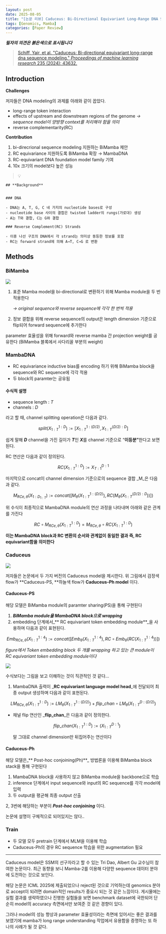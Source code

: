 ```yaml
---
layout: post
date: 2025-08-05
title: "[논문 리뷰] Caduceus: Bi-Directional Equivariant Long-Range DNA Sequence Modeling"
tags: [Genomics, Mamba]
categories: [Paper Review]
---
```


<span class="notion-red">_**필자의 의견은 붉은색으로 표시됩니다**_</span>


> [Schiff, Yair, et al. "Caduceus: Bi-directional equivariant long-range dna sequence modeling." ](https://pmc.ncbi.nlm.nih.gov/articles/PMC12189541/)[_Proceedings of machine learning research_](https://pmc.ncbi.nlm.nih.gov/articles/PMC12189541/)[ 235 (2024): 43632.](https://pmc.ncbi.nlm.nih.gov/articles/PMC12189541/)



## Introduction


**Challenges**


저자들은 DNA modeling의 과제를 아래와 같이 꼽았다.

- long-range token interaction
- effects of upstream and downstream regions of the genome 
_→ sequence model이 양방향 context를 처리해야 함을 의미_
- reverse complementarity(RC)

**Contribution**

1. bi-direcrional sequence modeling 지원하는 BiMamba 제안
1. RC equivariance 지원하도록 BiMamba 확장 → MambaDNA
1. RC-equivariant DNA foundation model family 기여
1. 10x 크기의 model보다 높은 성능

> 💡 


	## **Background**


	### DNA

	- DNA는 A, T, G, C 네 가지의 nucleotide bases로 구성
	- nucleotide base 사이의 결합은 twisted ladder의 rungs(가로대) 생성
	- A는 T와 결합, C는 G와 결합

	### Reverse Complement(RC) Strands

	- 이중 나선 구조의 DNA에서 각 strand는 의미상 동등한 정보를 포함
	- RC는 forward strand에 의해 A→T, C→G 로 변환


## Methods



### BiMamba


![](https://prod-files-secure.s3.us-west-2.amazonaws.com/542b861c-36a8-4051-84e5-8804b6728dba/2c247d59-7815-4980-99f0-8f0d21f445a7/image.png?X-Amz-Algorithm=AWS4-HMAC-SHA256&X-Amz-Content-Sha256=UNSIGNED-PAYLOAD&X-Amz-Credential=ASIAZI2LB466RWOI5E57%2F20250926%2Fus-west-2%2Fs3%2Faws4_request&X-Amz-Date=20250926T180121Z&X-Amz-Expires=3600&X-Amz-Security-Token=IQoJb3JpZ2luX2VjEAoaCXVzLXdlc3QtMiJGMEQCIBAd7ujhx%2BPUuNAK8uRx%2F0SkEXU0SC8y1XPiSMDOYdXLAiB871UZdgdEcwIUnDnIzAjqvzxyiHbcnh%2F%2FQRutkYF0%2ByqIBAiT%2F%2F%2F%2F%2F%2F%2F%2F%2F%2F8BEAAaDDYzNzQyMzE4MzgwNSIMQtNcD0PlZDnLejepKtwDUNbE9JsjGb8Bnt9ZyfDlOzDnbjh35gJvY%2Ff4x0IVaZVS3mRRnjUkrrHUzU9WVg7e9R9ihETVjU%2BJ8XWoL8c6F72GfwZ6UCgVxlXqLX9H0ypLBKUIJmeEGHF6%2B1i8LRGnL6exy1wvoh0fOaNHE%2BV6G6nhKzlVSODx6sMMF5N2sNWl7BECk%2BTjna4B8DyLffm17Y3YHuEGabkIkFWROLM4JUGuqZ4egIwsI8azbIemlPaSwUKZZTkHTuYFW3uhtoTwXrVdxQTtVP6KbnqOETdmxGaBstmSIsqJrgggPN8uhft0TYcE4arLVA2W%2FutNRoSuEseGagsvGed7grF8iGnq%2BHThnAphv%2B88Tb4s%2BzaM0nIbvbhBDFS0kzPMP7k37UCWHLEEPwhlfMQaS9tnVhumCoLP40Ywu%2FkermOyYu7P%2FlyDoLyrDvNXMlm3bC%2BHWR4RFUVnA8Uj7RkSbQvTi8Ftd9GRguNfh3y6XaEvRzn52RhjkFLBenJxtBnZf%2FjRYz0JIM7IMJxpsPJb5eqCNbBRO%2F81%2BD0Xw26YUUVh5T5u0NvrgkLs19cpAsg7UPDM8uSSPx0pIFmJv33dSboI3JRQfXoofVt6A7YKN86BR2iK54KKwgo3KpTWjVBkiH0w6KDbxgY6pgE57d46YJkbIpGZEr8hxyjUfVbxR3JoFk7q4%2BnKkB4XdORhApH%2Fo0HYW9cdSR3eCYTUyH10rqZshYAC6uxSKFYc3PRD2MbXBwDs%2FdA4jr8zQMvjTqDwLFGW%2BW3502zK%2BOMYq%2BnlAXoEVrmmD6xBFEOuIbeVgMziXGkAhhnWR8gGg4anqkNJjBJGRvyKitWdkvjx1JWnF6Q6NB4nVFsOh0Z6b1J2ogxw&X-Amz-Signature=be594a9a493f48d1cead13ed3c468594546bed4c08e5a98fee2730d706d46239&X-Amz-SignedHeaders=host&x-amz-checksum-mode=ENABLED&x-id=GetObject)

1. 표준 Mamba model을 bi-directional로 변환하기 위해 Mamba module을 두 번 적용한다

	_→ original sequence와 reverse sequence에 각각 한 번씩 적용_

1. 정보 결합을 위해 reverse sequence의 output은 length dimension 기준으로 flip되어 forward sequence에 추가한다

parameter 효율성을 위해 forward와 reverse mamba 간 projection weight를 공유한다 (BiMamba 블록에서 사다리꼴 부분의 weight)



### MambaDNA

- RC equivariance inductive bias를 encoding 하기 위해 BiMamba block을 sequence와 RC sequence에 각각 적용
- 두 block의 paramter는 공유됨


#### 수식적 설명

- sequence length : _T_
- channels : _D_

라고 할 때,  channel splitting operation은 다음과 같다.


$$
split(X^{1:D}_{1:T}):=[X^{1:(D/2)}_{1:T},X^{(D/2):D}_{1:T}]
$$


<span class="notion-red">쉽게 말해 </span><span class="notion-red">_**D**_</span><span class="notion-red"> channel을 가진 길이가 </span><span class="notion-red">_**T**_</span><span class="notion-red">인 </span><span class="notion-red">_**X**_</span><span class="notion-red">를 channel 기준으로 “</span><span class="notion-red">**이등분”**</span><span class="notion-red">한다고 보면 된다.</span>


RC 연산은 다음과 같이 정의된다.


$$
RC(X^{1:D}_{1:T}):=X^{D:1}_{T:1}
$$


마지막으로 concat이 channel dimension 기준으로의 sequence 결합 _M_은 다음과 같다.


$$
M_{RCe,\theta}(X_{1:D_{1:T}}):=concat([M_{\theta}(X^{1:(D/2)}_{1:T}),RC(M_{\theta}(X^{(D/2):D}_{1:T}))])
$$


위 수식이 최종적으로 MambaDNA module의 연산 과정을 나타내며 아래와 같은 관계를 가진다


$$
RC\circ M_{RCe,\theta}(X^{1:D}_{1:T}) = M_{RCe,\theta} \circ RC(X^{1:D}_{1:T})
$$


**이는 MambaDNA block과 RC 변환의 순서와 관계없이 동일한 결과 즉, RC equivariant함을 의미한다**



### Caduceus


![](https://prod-files-secure.s3.us-west-2.amazonaws.com/542b861c-36a8-4051-84e5-8804b6728dba/f94a60d7-8145-473b-aef9-7c68d3ec604a/image.png?X-Amz-Algorithm=AWS4-HMAC-SHA256&X-Amz-Content-Sha256=UNSIGNED-PAYLOAD&X-Amz-Credential=ASIAZI2LB466RWOI5E57%2F20250926%2Fus-west-2%2Fs3%2Faws4_request&X-Amz-Date=20250926T180122Z&X-Amz-Expires=3600&X-Amz-Security-Token=IQoJb3JpZ2luX2VjEAoaCXVzLXdlc3QtMiJGMEQCIBAd7ujhx%2BPUuNAK8uRx%2F0SkEXU0SC8y1XPiSMDOYdXLAiB871UZdgdEcwIUnDnIzAjqvzxyiHbcnh%2F%2FQRutkYF0%2ByqIBAiT%2F%2F%2F%2F%2F%2F%2F%2F%2F%2F8BEAAaDDYzNzQyMzE4MzgwNSIMQtNcD0PlZDnLejepKtwDUNbE9JsjGb8Bnt9ZyfDlOzDnbjh35gJvY%2Ff4x0IVaZVS3mRRnjUkrrHUzU9WVg7e9R9ihETVjU%2BJ8XWoL8c6F72GfwZ6UCgVxlXqLX9H0ypLBKUIJmeEGHF6%2B1i8LRGnL6exy1wvoh0fOaNHE%2BV6G6nhKzlVSODx6sMMF5N2sNWl7BECk%2BTjna4B8DyLffm17Y3YHuEGabkIkFWROLM4JUGuqZ4egIwsI8azbIemlPaSwUKZZTkHTuYFW3uhtoTwXrVdxQTtVP6KbnqOETdmxGaBstmSIsqJrgggPN8uhft0TYcE4arLVA2W%2FutNRoSuEseGagsvGed7grF8iGnq%2BHThnAphv%2B88Tb4s%2BzaM0nIbvbhBDFS0kzPMP7k37UCWHLEEPwhlfMQaS9tnVhumCoLP40Ywu%2FkermOyYu7P%2FlyDoLyrDvNXMlm3bC%2BHWR4RFUVnA8Uj7RkSbQvTi8Ftd9GRguNfh3y6XaEvRzn52RhjkFLBenJxtBnZf%2FjRYz0JIM7IMJxpsPJb5eqCNbBRO%2F81%2BD0Xw26YUUVh5T5u0NvrgkLs19cpAsg7UPDM8uSSPx0pIFmJv33dSboI3JRQfXoofVt6A7YKN86BR2iK54KKwgo3KpTWjVBkiH0w6KDbxgY6pgE57d46YJkbIpGZEr8hxyjUfVbxR3JoFk7q4%2BnKkB4XdORhApH%2Fo0HYW9cdSR3eCYTUyH10rqZshYAC6uxSKFYc3PRD2MbXBwDs%2FdA4jr8zQMvjTqDwLFGW%2BW3502zK%2BOMYq%2BnlAXoEVrmmD6xBFEOuIbeVgMziXGkAhhnWR8gGg4anqkNJjBJGRvyKitWdkvjx1JWnF6Q6NB4nVFsOh0Z6b1J2ogxw&X-Amz-Signature=0c5eb13b51e114cffc4ad9b9bd0dad59f1ea2ac5cea232c3524071aab0d57d7e&X-Amz-SignedHeaders=host&x-amz-checksum-mode=ENABLED&x-id=GetObject)


저자들은 논문에서 두 가지 버전의 Caduceus model을 제시한다. 위 그림에서 검정색 flow가 **Caduceus-PS, **하늘색 flow가 **Caduceus-Ph model** 이다.



#### Caduceus-PS


해당 모델은 BiMamba module의 paramter sharing(PS)을 통해 구현된다

1. _**BiMamba module을 MambaDNA block으로 wrapping**_
1. embedding 단계에서_** RC equivariant token embedding module**_을 사용하며 다음과 같이 표현된다.

$$
Emb_{RCe,\theta}(X^{1:4}_{1:T}):=concat([Emb_{\theta}(X^{1:4}_{1:T}),RC \circ Emb_{\theta}(RC(X^{1:4}_{1:T}))])
$$


_figure에서 Token embedding block 두 개를 wrapping 하고 있는 큰 module이 RC equivariant token embedding module이다_


![](https://prod-files-secure.s3.us-west-2.amazonaws.com/542b861c-36a8-4051-84e5-8804b6728dba/b175e4da-71eb-4e91-8c23-a06dabe673c9/image.png?X-Amz-Algorithm=AWS4-HMAC-SHA256&X-Amz-Content-Sha256=UNSIGNED-PAYLOAD&X-Amz-Credential=ASIAZI2LB466RWOI5E57%2F20250926%2Fus-west-2%2Fs3%2Faws4_request&X-Amz-Date=20250926T180123Z&X-Amz-Expires=3600&X-Amz-Security-Token=IQoJb3JpZ2luX2VjEAoaCXVzLXdlc3QtMiJGMEQCIBAd7ujhx%2BPUuNAK8uRx%2F0SkEXU0SC8y1XPiSMDOYdXLAiB871UZdgdEcwIUnDnIzAjqvzxyiHbcnh%2F%2FQRutkYF0%2ByqIBAiT%2F%2F%2F%2F%2F%2F%2F%2F%2F%2F8BEAAaDDYzNzQyMzE4MzgwNSIMQtNcD0PlZDnLejepKtwDUNbE9JsjGb8Bnt9ZyfDlOzDnbjh35gJvY%2Ff4x0IVaZVS3mRRnjUkrrHUzU9WVg7e9R9ihETVjU%2BJ8XWoL8c6F72GfwZ6UCgVxlXqLX9H0ypLBKUIJmeEGHF6%2B1i8LRGnL6exy1wvoh0fOaNHE%2BV6G6nhKzlVSODx6sMMF5N2sNWl7BECk%2BTjna4B8DyLffm17Y3YHuEGabkIkFWROLM4JUGuqZ4egIwsI8azbIemlPaSwUKZZTkHTuYFW3uhtoTwXrVdxQTtVP6KbnqOETdmxGaBstmSIsqJrgggPN8uhft0TYcE4arLVA2W%2FutNRoSuEseGagsvGed7grF8iGnq%2BHThnAphv%2B88Tb4s%2BzaM0nIbvbhBDFS0kzPMP7k37UCWHLEEPwhlfMQaS9tnVhumCoLP40Ywu%2FkermOyYu7P%2FlyDoLyrDvNXMlm3bC%2BHWR4RFUVnA8Uj7RkSbQvTi8Ftd9GRguNfh3y6XaEvRzn52RhjkFLBenJxtBnZf%2FjRYz0JIM7IMJxpsPJb5eqCNbBRO%2F81%2BD0Xw26YUUVh5T5u0NvrgkLs19cpAsg7UPDM8uSSPx0pIFmJv33dSboI3JRQfXoofVt6A7YKN86BR2iK54KKwgo3KpTWjVBkiH0w6KDbxgY6pgE57d46YJkbIpGZEr8hxyjUfVbxR3JoFk7q4%2BnKkB4XdORhApH%2Fo0HYW9cdSR3eCYTUyH10rqZshYAC6uxSKFYc3PRD2MbXBwDs%2FdA4jr8zQMvjTqDwLFGW%2BW3502zK%2BOMYq%2BnlAXoEVrmmD6xBFEOuIbeVgMziXGkAhhnWR8gGg4anqkNJjBJGRvyKitWdkvjx1JWnF6Q6NB4nVFsOh0Z6b1J2ogxw&X-Amz-Signature=dabebd966424c917d875e6d2247ec44068f63b4902275c45ec3bf7446b301a6f&X-Amz-SignedHeaders=host&x-amz-checksum-mode=ENABLED&x-id=GetObject)


<span class="notion-red">수식보다는 그림을 보고 이해하는 것이 직관적인 것 같다…</span>

1. MambaDNA 출력이 _**RC equivariant language model head**_에 전달되어 최종 output 생성하며 다음과 같이 표현된다.

$$
LM_{RCe,\theta}(X^{1:D}_{1:T}):= LM_{\theta}(X^{1:(D/2)}_{1:T})+flip\_chan\circ LM_{\theta}(X^{D:(D/2)}_{1:T})
$$

- 채널 flip 연산인 _**flip\_chan**_은 다음과 같이 정의한다.

	$$
	flip\_chan(X^{1:D}_{1:T}):=(X^{D:1}_{1:T})
	$$


	말 그대로 channel dimension만 뒤집어주는 연산이다



#### Caduceus-Ph


해당 모델은_** Post-hoc conjoining(Ph)**_ 방법론을 이용해 BiMamba block stack을 통해 구현된다

1. MambaDNA block을 사용하지 않고 BiMamba module을 backbone으로 학습
1. inference 단계에서 input sequence와 input의 RC sequence를 각각 model에 입력
1. 두 output을 평균해 최종 output 산출

2, 3번에 해당하는 부분이 _**Post-hoc conjoining**_ 이다.


<span class="notion-red">논문에 설명이 구체적으로 되어있지는 않다..</span>



### Train

- 두 모델 모두 pretrain 단계에서 MLM을 이용해 학습
- Caduceus-Ph의 경우 RC sequence 학습을 위한 augmentation 필요

---


<span class="notion-red">Caduceus model은 SSM의 선구자라고 할 수 있는 Tri Dao, Albert Gu 교수님이 참여한 논문이다. 최근 동향을 보니 Mamba-2를 이용해 다양한 sequence 데이터 분야에 도전하는 것으로 보인다.</span>


<span class="notion-red">해당 논문은 ICML 2025에 제출되었으나 reject된 것으로 기억하는데 genomics 분야로 accept이 되려면 domain적인 results가 중요시 되는 것 같은 느낌이다. 게시물에는 실험 결과를 생략하였으나 진행한 실험들을 보면 benchmark dataset에 국한되어 단순히 model의 accuracy 측면에서만 보여준 것 같은 경향이 있다.</span>


<span class="notion-red">그러나 model의 성능 향상과 parameter 효율성이라는 측면에 있어서는 좋은 결과를 보였기에 mamba가 long range understanding 작업에서 유용함을 증명하는 또 하나의 사례가 될 것 같다.</span>

